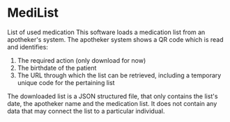 # MediList
List of used medication
This software loads a medication list from an apotheker's system. The apotheker system shows a QR code which is read and identifies:
1. The required action (only download for now)
2. The birthdate of the patient
3. The URL through which the list can be retrieved, including a temporary unique code for the pertaining list

The downloaded list is a JSON structured file, that only contains the list's date, the apotheker name and the medication list.
It does not contain any data that may connect the list to a particular individual.
